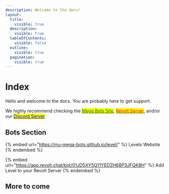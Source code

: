 ```yaml
---
description: Welcome to the docs!
layout:
  title:
    visible: true
  description:
    visible: true
  tableOfContents:
    visible: false
  outline:
    visible: true
  pagination:
    visible: true
---
```


# Index

Hello and welcome to the docs. You are probably here to get support.

We highly recommend checking the [<mark style="color:green;">Mega Bots Site</mark>](https://mu-mega-bots.github.io/), [<mark style="color:red;">Revolt Server</mark>](https://rvlt.gg/d921cr9H), and/or our [<mark style="color:blue;">Discord Server</mark>](https://discord.gg/J9N6evPF8Y)

## Bots Section

{% embed url="https://mu-mega-bots.github.io/level/" %}
Levels Website
{% endembed %}

{% embed url="https://app.revolt.chat/bot/01JD5XY5Q11YEDZH68P3JFQK8H" %}
Add Level to your Revolt Server
{% endembed %}

## More to come
